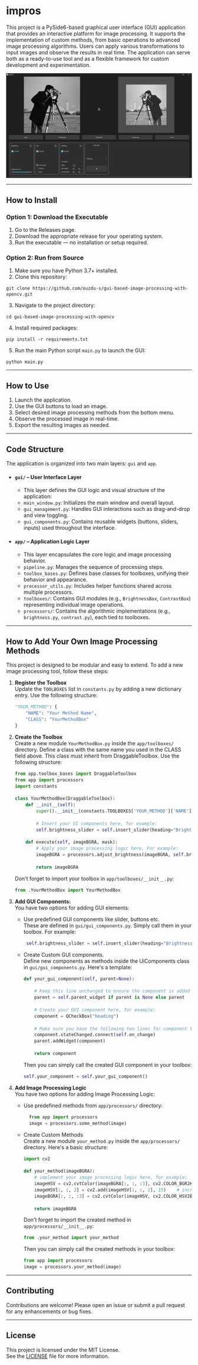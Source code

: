 # impros

This project is a PySide6-based graphical user interface (GUI) application that provides an interactive platform for image processing. It supports the implementation of custom methods, from basic operations to advanced image processing algorithms. Users can apply various transformations to input images and observe the results in real time. The application can serve both as a ready-to-use tool and as a flexible framework for custom development and experimentation.

![Screenshot](images/app.png)

---
## How to Install

### Option 1: Download the Executable
1. Go to the Releases page.
2. Download the appropriate release for your operating system.
3. Run the executable — no installation or setup required.

### Option 2: Run from Source

1. Make sure you have Python 3.7+ installed.  
2. Clone this repository:  
```
git clone https://github.com/ouzdu-s/gui-based-image-processing-with-opencv.git
```
3. Navigate to the project directory:  
```
cd gui-based-image-processing-with-opencv
```
4. Install required packages:  
```
pip install -r requirements.txt
```
5. Run the main Python script `main.py` to launch the GUI:  
```
python main.py
```

---
## How to Use

1. Launch the application. 
2. Use the GUI buttons to load an image.  
3. Select desired image processing methods from the bottom menu.  
4. Observe the processed image in real-time.  
5. Export the resulting images as needed.

---
## Code Structure
The application is organized into two main layers: `gui` and `app`.
- #### `gui/` – User Interface Layer
    - This layer defines the GUI logic and visual structure of the application:
    - `main_window.py`: Initializes the main window and overall layout.
    - `gui_management.py`: Handles GUI interactions such as drag-and-drop and view toggling.
    - `gui_components.py`: Contains reusable widgets (buttons, sliders, inputs) used throughout the interface.
- #### `app/` – Application Logic Layer
    - This layer encapsulates the core logic and image processing behavior.
    - `pipeline.py`: Manages the sequence of processing steps.
    - `toolbox_bases.py`: Defines base classes for toolboxes, unifying their behavior and appearance.
    - `processor_utils.py`: Includes helper functions shared across multiple processors.
    - `toolboxes/`: Contains GUI modules (e.g., `BrightnessBox`, `ContrastBox`) representing individual image operations.
    - `processors/`: Contains the algorithmic implementations (e.g., `brightness.py`, `contrast.py`), each tied to toolboxes.

---
## How to Add Your Own Image Processing Methods
This project is designed to be modular and easy to extend. To add a new image processing tool, follow these steps:

1. **Register the Toolbox**  
    Update the `TOOLBOXES` list in `constants.py` by adding a new dictionary entry. Use the following structure:

    ```python
    "YOUR_METHOD": { 
        "NAME": "Your Method Name", 
        "CLASS": "YourMethodBox" 
    }
    ```

2. **Create the Toolbox**  
    Create a new module `YourMethodBox.py` inside the `app/toolboxes/` directory.
    Define a class with the same name you used in the CLASS field above. This class must inherit from DraggableToolbox. Use the following structure:
   
    ```python
    from app.toolbox_bases import DraggableToolbox
    from app import processors
    import constants

    class YourMethodBox(DraggableToolbox):
        def __init__(self):
            super().__init__(constants.TOOLBOXES['YOUR_METHOD']['NAME'])

            # Insert your UI components here, for example:
            self.brightness_slider = self.insert_slider(heading="Brightness", minValue=-100, maxValue=100)

        def execute(self, imageBGRA, mask):
            # Apply your image processing logic here, For example:
            imageBGRA = processors.adjust_brightness(imageBGRA, self.brightness_slider[0].value(), mask=mask)

            return imageBGRA
    ```

    Don't forget to import your toolbox in `app/toolboxes/__init__.py`:
    
    ```python
    from .YourMethodBox import YourMethodBox
    ```

4. **Add GUI Components:**  
    You have two options for adding GUI elements:
    - Use predefined GUI components like slider, buttons etc.  
    These are defined in `gui/gui_components.py`. Simply call them in your toolbox. For example:

       ```python
        self.brightness_slider = self.insert_slider(heading="Brightness", minValue=-100, maxValue=100)
        ```
    - Create Custom GUI components.  
        Define new components as methods inside the UiComponents class in `gui/gui_components.py`. Here's a template:

        ```python
        def your_gui_component(self, parent=None):

            # Keep this line unchanged to ensure the component is added to the correct parent widget.
            parent = self.parent_widget if parent is None else parent

            # Create your GUI component here, for example:
            component = QCheckBox("heading")

            # Make sure you have the following two lines for component to work correctly:
            component.stateChanged.connect(self.on_change)
            parent.addWidget(component)

            return component
        ```
        Then you can simply call the created GUI component in your toolbox:
        ```python
        self.your_component = self.your_gui_component()
        ```

6. **Add Image Processing Logic**  
    You have two options for adding Image Processing Logic:  
    - Use predefined methods from `app/processors/` directory:  

      ```python
        from app import processors
        image = processors.some_method(image)
        ```
    - Create Custom Methods  
        Create a new module `your_method.py` inside the `app/processors/` directory. Here's a basic structure:  

      ```python
      import cv2
      
      def your_method(imageBGRA):
          # implement your image processing logic here, for example:
          imageHSV = cv2.cvtColor(imageBGRA[:, :, :3], cv2.COLOR_BGR2HSV)  
          imageHSV[:, :, 2] = cv2.add(imageHSV[:, :, 2], 15)    # increase brightness by 15               
          imageBGRA[:, :, :3] = cv2.cvtColor(imageHSV, cv2.COLOR_HSV2BGR)                          

          return imageBGRA
        ```
      Don't forget to import the created method in `app/processors/__init__.py`:

      ```python
      from .your_method import your_method
      ```
      Then you can simply call the created methods in your toolbox:
      
      ```python
      from app import processors
      image = processors.your_method(image)
      ```
---
## Contributing
Contributions are welcome! Please open an issue or submit a pull request for any enhancements or bug fixes.

---
## License
This project is licensed under the MIT License.  
See the [LICENSE](LICENSE) file for more information.
